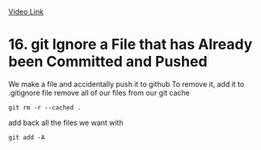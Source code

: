 [Video Link](https://egghead.io/lessons/git-git-ignore-a-file-that-has-already-been-committed-and-pushed)

# 16. git Ignore a File that has Already been Committed and Pushed

We make a file and accidentally push it to github
To remove it, add it to .gitignore file
remove all of our files from our git cache
```
git rm -r --cached .
```

add back all the files we want with
```
git add -A
```